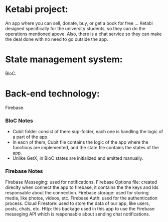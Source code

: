 # Ketabi project: 
An app where you can sell, donate, buy, or get a book for free ... Ketabi designed specifically for the university students, so they can do the operations mentioned apove. Also, there is a chat service so they can make the deal done with no need to go outside the app.

# State management system:
BloC.
# Back-end technology:
Firebase.

### BloC Notes ###
- Cubit folder consist of there sup-folder, each one is handling the logic of a part of the app.
- In eacn of them, Cubit file contains the logic of the app where the functions are implemented, and the state file contains the states of the app. 
- Unlike GetX, in BloC states are initialized and emitted manually. 

### Firebase Notes ###
Firebase Messeging: used for notifications.
Firebase Options file: created direclty when connect the app to firebase, it contains the the keys and Ids responsable about the connection.
Firebase storage: used for storing media, like photos, videos, etc.
Firebase Auth: used for the authentication process.
Cloud Firestore: used to store the data of our app, like users, posts, chats, etc.
Http: this backage used in this app to use the Firebase messeging API which is responsable about sending chat notifications. 
